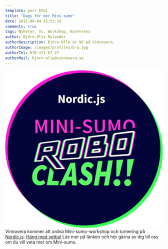 ```yaml
---
template: post.html
title: "Dags för mer Mini-sumo"
date: 2015-09-04 15:52:24
comments: true
tags: Nyheter, Vi, Workshop, Konferens
author: Björn-Olle Rylander
authorDescription: Björn-Olle är VD på Vinnovera.
authorImage: /images/profiles/b-o.jpg
authorTel: 070-171 67 27
authorMail: bjorn-olle@vinnovera.se
---
```

![Nordic.js Mini-Sumo Robo Clash](/images/content/posts/dags-for-mer-mini-sumo/nordicjs-robo-clash.png)
Vinnovera kommer att ordna Mini-sumo-workshop och turnering på [Nordic.js][0]. [Häng med vettja!][1] Läs mer på länken och hör gärna av dig till oss om du vill veta mer om Mini-sumo. <!--more-->

[0]: http://nordicjs.com
[1]: http://nordicjs-robo-clash.confetti.events/